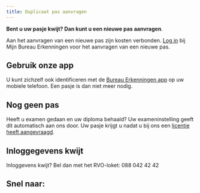 ```yaml
---
title: Duplicaat pas aanvragen
---
```

**Bent u uw pasje kwijt? Dan kunt u een nieuwe pas aanvragen**. 

Aan het aanvragen van een nieuwe pas zijn kosten verbonden. [Log in](/mijn-bureau-erkenningen/login) bij Mijn Bureau Erkenningen voor het aanvragen van een nieuwe pas.

## Gebruik onze app

U kunt zichzelf ook identificeren met de [Bureau Erkenningen app](/wat-wij-doen/bureau-erkenningen/be-app/) op uw mobiele telefoon. Een pasje is dan niet meer nodig.

## Nog geen pas

Heeft u examen gedaan en uw diploma behaald? Uw exameninstelling geeft dit automatisch aan ons door. Uw pasje krijgt u nadat u bij ons een [licentie heeft aangevraagd](/licenties/licentie-aanvragen).

## Inloggegevens kwijt

Inloggevens kwijt? Bel dan met het RVO-loket: 088 042 42 42

## Snel naar:

<link-container>
<link-button link='{"name": "inloggen","url": "/mijn-bureau-erkenningen/login"}' ></link-button>
<link-button link='{"name": "Inloggegevens kwijt","url": "/mijn bureau erkenningen/inloggegevens-kwijt"}' ></link-button>
<link-button link='{"name": "Bureau Erkenningen app","url": "/wat-wij-doen/bureau-erkenningen/be-app"}'></link-button>
<link-button link='{"name": "Licentie aanvragen","url": "/licenties/licentie-aanvragen"}'></link-button>
</link-container>

